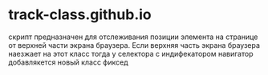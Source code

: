 # track-class.github.io

скрипт предназначен для отслеживания позиции элемента на странице от верхней части экрана браузера.
Если верхняя часть экрана браузера наезжает на этот класс тогда у селектора с индифекатором навигатор добавлякется новый класс фиксед

